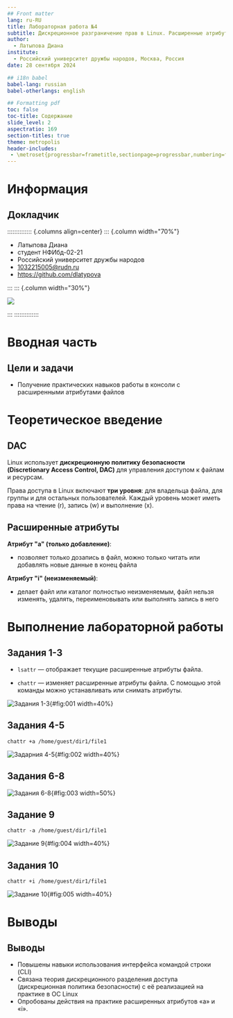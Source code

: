```yaml
---
## Front matter
lang: ru-RU
title: Лабораторная работа №4
subtitle: Дискреционное разграничение прав в Linux. Расширенные атрибуты
author:
  - Латыпова Диана
institute:
  - Российский университет дружбы народов, Москва, Россия
date: 28 сентября 2024

## i18n babel
babel-lang: russian
babel-otherlangs: english

## Formatting pdf
toc: false
toc-title: Содержание
slide_level: 2
aspectratio: 169
section-titles: true
theme: metropolis
header-includes:
 - \metroset{progressbar=frametitle,sectionpage=progressbar,numbering=fraction}
---
```


# Информация

## Докладчик

:::::::::::::: {.columns align=center}
::: {.column width="70%"}

  * Латыпова Диана
  * студент НФИбд-02-21
  * Российский университет дружбы народов
  * [1032215005@rudn.ru](mailto:1032215005@rudn.ru)
  * <https://github.com/dlatypova>

:::
::: {.column width="30%"}

![](./image/me.jpg)

:::
::::::::::::::

# Вводная часть

## Цели и задачи

- Получение практических навыков работы в консоли с расширенными атрибутами файлов

# Теоретическое введение

## DAC

Linux использует **дискреционную политику безопасности (Discretionary Access Control, DAC)** для управления доступом к файлам и ресурсам.

Права доступа в Linux включают **три уровня**: для владельца файла, для группы и для остальных пользователей. Каждый уровень может иметь права на чтение (r), запись (w) и выполнение (x).

## Расширенные атрибуты

**Атрибут "a" (только добавление)**:

- позволяет только дозапись в файл, можно только читать или добавлять новые данные в конец файла

**Атрибут "i" (неизменяемый)**:

- делает файл или каталог полностью неизменяемым, файл нельзя изменять, удалять, переименовывать или выполнять запись в него

# Выполнение лабораторной работы

## Задания 1-3

- `lsattr` — отображает текущие расширенные атрибуты файла.

- `chattr` — изменяет расширенные атрибуты файла. С помощью этой команды можно устанавливать или снимать атрибуты.

![Задания 1-3](image/1-3.png){#fig:001 width=40%}

## Задания 4-5

`chattr +a /home/guest/dir1/file1`

![Задарния 4-5](image/4-5.png){#fig:002 width=40%}

## Задания 6-8

![Задания 6-8](image/6-8.png){#fig:003 width=50%}

## Задание 9

`chattr -a /home/guest/dir1/file1`

![Задание 9](image/9.png){#fig:004 width=40%}

## Задания 10

`chattr +i /home/guest/dir1/file1`

![Задание 10](image/10.png){#fig:005 width=40%}

# Выводы

## Выводы

- Повышены навыки использования интерфейса командой строки (CLI)
- Связана теория дискреционного разделения
доступа (дискреционная политика безопасности) с её реализацией на практике в ОС Linux
- Опробованы действия на практике расширенных атрибутов «а» и «i».

